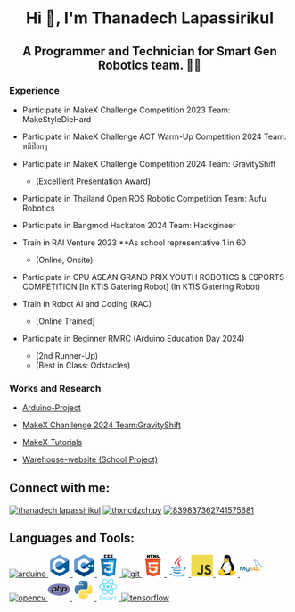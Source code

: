 <h1 align="center">Hi 👋, I'm Thanadech Lapassirikul</h1>
<h2 align="center">A Programmer and Technician for Smart Gen Robotics team. 🤖🤖</h2>
<h3 align="left">Experience</h3>

- Participate in MakeX Challenge Competition 2023 Team: MakeStyleDieHard
  
- Participate in MakeX Challenge ACT Warm-Up Competition 2024 Team: หมีป๊อกๆ
  
- Participate in MakeX Challenge Competition 2024 Team: GravityShift
  - (Excelllent Presentation Award)

- Participate in Thailand Open ROS Robotic Competition Team: Aufu Robotics
  
- Participate in Bangmod Hackaton 2024 Team: Hackgineer

- Train in RAI Venture 2023 **As school representative 1 in 60
  - (Online, Onsite)

- Participate in CPU ASEAN GRAND PRIX YOUTH ROBOTICS & ESPORTS COMPETITION [In KTIS Gatering Robot] (In KTIS Gatering Robot)

- Train in Robot AI and Coding (RAC)
    - [Online Trained]

- Participate in Beginner RMRC (Arduino Education Day 2024)
    - (2nd Runner-Up)
    - (Best in Class: Odstacles)

<h3 align="left"> Works and Research </h3>

- [Arduino-Project](https://github.com/Thanadech-py/Arduino-Project)

- [MakeX Chanllenge 2024 Team:GravityShift](https://github.com/Thanadech-py/MakeX-2024-GravityShift)

- [MakeX-Tutorials](https://github.com/Thanadech-py/MakeX-Tutorials)

- [Warehouse-website (School Project)](https://github.com/Thanadech-py/Warehouse-website)





<h2 align="left">Connect with me:</h2>
<p align="left">
<a href="https://www.facebook.com/profile.php?id=100082004720671" target="blank"><img align="center" src="https://raw.githubusercontent.com/rahuldkjain/github-profile-readme-generator/master/src/images/icons/Social/facebook.svg" alt="thanadech lapassirikul" height="30" width="40" /></a>
<a href="https://www.instagram.com/thxncdzch.py/" target="blank"><img align="center" src="https://raw.githubusercontent.com/rahuldkjain/github-profile-readme-generator/master/src/images/icons/Social/instagram.svg" alt="thxncdzch.py" height="30" width="40" /></a>
<a href="https://discord.gg/839837362741575681" target="blank"><img align="center" src="https://raw.githubusercontent.com/rahuldkjain/github-profile-readme-generator/master/src/images/icons/Social/discord.svg" alt="839837362741575681" height="30" width="40" /></a>
</p>

<h2 align="left">Languages and Tools:</h2>
<p align="left"> <a href="https://www.arduino.cc/" target="_blank" rel="noreferrer"> <img src="https://cdn.worldvectorlogo.com/logos/arduino-1.svg" alt="arduino" width="40" height="40"/> </a> <a href="https://www.cprogramming.com/" target="_blank" rel="noreferrer"> <img src="https://raw.githubusercontent.com/devicons/devicon/master/icons/c/c-original.svg" alt="c" width="40" height="40"/> </a> <a href="https://www.w3schools.com/cpp/" target="_blank" rel="noreferrer"> <img src="https://raw.githubusercontent.com/devicons/devicon/master/icons/cplusplus/cplusplus-original.svg" alt="cplusplus" width="40" height="40"/> </a> <a href="https://www.w3schools.com/css/" target="_blank" rel="noreferrer"> <img src="https://raw.githubusercontent.com/devicons/devicon/master/icons/css3/css3-original-wordmark.svg" alt="css3" width="40" height="40"/> </a> <a href="https://git-scm.com/" target="_blank" rel="noreferrer"> <img src="https://www.vectorlogo.zone/logos/git-scm/git-scm-icon.svg" alt="git" width="40" height="40"/> </a> <a href="https://www.w3.org/html/" target="_blank" rel="noreferrer"> <img src="https://raw.githubusercontent.com/devicons/devicon/master/icons/html5/html5-original-wordmark.svg" alt="html5" width="40" height="40"/> </a> <a href="https://www.java.com" target="_blank" rel="noreferrer"> <img src="https://raw.githubusercontent.com/devicons/devicon/master/icons/java/java-original.svg" alt="java" width="40" height="40"/> </a> <a href="https://developer.mozilla.org/en-US/docs/Web/JavaScript" target="_blank" rel="noreferrer"> <img src="https://raw.githubusercontent.com/devicons/devicon/master/icons/javascript/javascript-original.svg" alt="javascript" width="40" height="40"/> </a> <a href="https://www.linux.org/" target="_blank" rel="noreferrer"> <img src="https://raw.githubusercontent.com/devicons/devicon/master/icons/linux/linux-original.svg" alt="linux" width="40" height="40"/> </a> <a href="https://www.mysql.com/" target="_blank" rel="noreferrer"> <img src="https://raw.githubusercontent.com/devicons/devicon/master/icons/mysql/mysql-original-wordmark.svg" alt="mysql" width="40" height="40"/> </a> <a href="https://opencv.org/" target="_blank" rel="noreferrer"> <img src="https://www.vectorlogo.zone/logos/opencv/opencv-icon.svg" alt="opencv" width="40" height="40"/> </a> <a href="https://www.php.net" target="_blank" rel="noreferrer"> <img src="https://raw.githubusercontent.com/devicons/devicon/master/icons/php/php-original.svg" alt="php" width="40" height="40"/> </a> <a href="https://www.python.org" target="_blank" rel="noreferrer"> <img src="https://raw.githubusercontent.com/devicons/devicon/master/icons/python/python-original.svg" alt="python" width="40" height="40"/> </a> <a href="https://reactjs.org/" target="_blank" rel="noreferrer"> <img src="https://raw.githubusercontent.com/devicons/devicon/master/icons/react/react-original-wordmark.svg" alt="react" width="40" height="40"/> </a> <a href="https://www.tensorflow.org" target="_blank" rel="noreferrer"> <img src="https://www.vectorlogo.zone/logos/tensorflow/tensorflow-icon.svg" alt="tensorflow" width="40" height="40"/> </a> </p>
